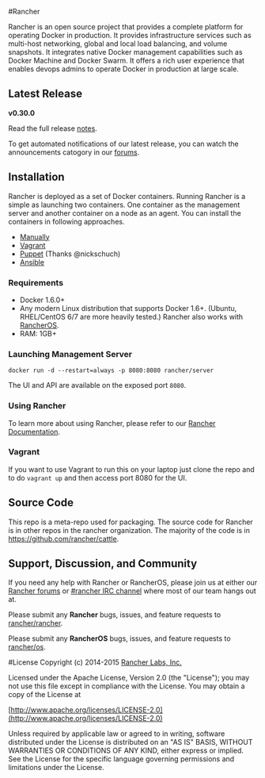 #Rancher

Rancher is an open source project that provides a complete platform for operating Docker in production. It provides infrastructure services such as multi-host networking, global and local load balancing, and volume snapshots. It integrates native Docker management capabilities such as Docker Machine and Docker Swarm. It offers a rich user experience that enables devops admins to operate Docker in production at large scale.

## Latest Release
**v0.30.0**

Read the full release [notes](https://github.com/rancher/rancher/releases/tag/v0.30.0).

To get automated notifications of our latest release, you can watch the announcements catogory in our [forums](http://forums.rancher.com/c/announcements). 

## Installation

Rancher is deployed as a set of Docker containers.  Running Rancher is a simple as launching two containers.  One container as the management server and another container on a node as an agent.  You can install the containers in following approaches.

* [Manually](#launching-management-server)
* [Vagrant](#vagrant)
* [Puppet](https://github.com/nickschuch/puppet-rancher) (Thanks @nickschuch) 
* [Ansible](https://github.com/joshuacox/ansibleplaybook-rancher)

### Requirements

* Docker 1.6.0+
* Any modern Linux distribution that supports Docker 1.6+. (Ubuntu, RHEL/CentOS 6/7 are more heavily tested.) Rancher also works with [RancherOS](https://github.com/rancher/os).
* RAM: 1GB+
 
### Launching Management Server

    docker run -d --restart=always -p 8080:8080 rancher/server

The UI and API are available on the exposed port `8080`.

### Using Rancher

To learn more about using Rancher, please refer to our [Rancher Documentation](http://docs.rancher.com/). 
 
### Vagrant

If you want to use Vagrant to run this on your laptop just clone the repo and to do `vagrant up` and then access port 8080 for the UI.

## Source Code

This repo is a meta-repo used for packaging.  The source code for Rancher is in other repos in the rancher organization.  The majority of the code is in https://github.com/rancher/cattle.

## Support, Discussion, and Community
If you need any help with Rancher or RancherOS, please join us at either our [Rancher forums](http://forums.rancher.com/) or [#rancher IRC channel](http://webchat.freenode.net/?channels=rancher) where most of our team hangs out at.

Please submit any **Rancher** bugs, issues, and feature requests to [rancher/rancher](//github.com/rancher/rancher/issues).

Please submit any **RancherOS** bugs, issues, and feature requests to [rancher/os](//github.com/rancher/os/issues).

#License
Copyright (c) 2014-2015 [Rancher Labs, Inc.](http://rancher.com)

Licensed under the Apache License, Version 2.0 (the "License");
you may not use this file except in compliance with the License.
You may obtain a copy of the License at

[http://www.apache.org/licenses/LICENSE-2.0](http://www.apache.org/licenses/LICENSE-2.0)

Unless required by applicable law or agreed to in writing, software
distributed under the License is distributed on an "AS IS" BASIS,
WITHOUT WARRANTIES OR CONDITIONS OF ANY KIND, either express or implied.
See the License for the specific language governing permissions and
limitations under the License.

